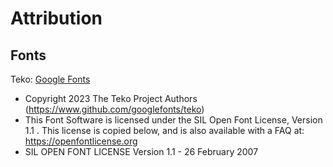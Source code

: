 # Attribution

## Fonts

Teko: [Google Fonts](https://fonts.google.com/specimen/Teko?preview.text=Pete%20Wells%20Music&categoryFilters=Feeling:%2FExpressive%2FStiff)

- Copyright 2023 The Teko Project Authors (https://www.github.com/googlefonts/teko)
- This Font Software is licensed under the SIL Open Font License, Version 1.1 . This license is copied below, and is also available with a FAQ at: https://openfontlicense.org
- SIL OPEN FONT LICENSE Version 1.1 - 26 February 2007
